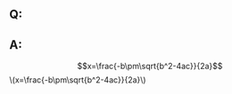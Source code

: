 <script type="text/javascript" src="http://cdn.mathjax.org/mathjax/latest/MathJax.js?config=default"></script>

## Q:

## A:
$$x=\frac{-b\pm\sqrt{b^2-4ac}}{2a}$$
\\(x=\frac{-b\pm\sqrt{b^2-4ac}}{2a}\\)
